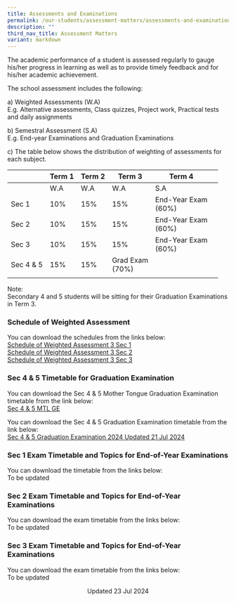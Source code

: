 ```yaml
---
title: Assessments and Examinations
permalink: /our-students/assessment-matters/assessments-and-examinations/
description: ""
third_nav_title: Assessment Matters
variant: markdown
---
```

The academic performance of a student is assessed regularly to gauge his/her progress in learning as well as to provide timely feedback and for his/her academic achievement.

The school assessment includes the following:

a) Weighted Assessments (W.A) <br>
E.g. Alternative assessments, Class quizzes, Project work, Practical tests and daily assignments

b) Semestral Assessment (S.A) <br>
E.g. End-year Examinations and Graduation Examinations

c) The table below shows the distribution of weighting of assessments for each subject.

| | Term 1 | Term 2 |Term 3  | Term 4 |  | 
|---|---|---|---|---|---|
| | W.A | W.A |  W.A | S.A |
| Sec 1 | 10% | 15% | 15% | End-Year Exam<br>(60%) |
| Sec 2 | 10% | 15% | 15% | End-Year Exam<br>(60%) |
| Sec 3 | 10% | 15% | 15% | End-Year Exam<br>(60%) |
|Sec 4 &amp; 5|15%|15%|Grad Exam<br>(70%)|
| | | | | | 

Note:&nbsp;<br>
Secondary 4 and 5 students will be sitting for their Graduation Examinations in Term 3. &nbsp;&nbsp;

### Schedule of Weighted Assessment

You can download the schedules from the links below:  
[Schedule of Weighted Assessment 3 Sec 1](/files/Schedule_of_Weighted_Assessment_3_Sec_1.pdf)<br>[Schedule of Weighted Assessment 3 Sec 2](/files/Schedule_of_Weighted_Assessment_3_Sec_2.pdf)<br>[Schedule of Weighted Assessment 3 Sec 3](/files/Schedule_of_Weighted_Assessment_3_Sec_3.pdf)


### Sec 4 &amp; 5 Timetable for Graduation Examination
You can download the Sec 4 &amp; 5 Mother Tongue Graduation Examination timetable from the link below:<br>
[Sec 4 &amp; 5 MTL GE](/files/To_students___Sec_4_5MTL_GENFS.pdf)

You can download the Sec 4 &amp; 5 Graduation Examination timetable from the link below:<br>
[Sec 4 &amp; 5 Graduation Examination 2024 Updated 21 Jul 2024](/files/GE_2024_21_July.pdf)

### Sec 1 Exam Timetable and Topics for End-of-Year Examinations

You can download the timetable from the links below:<br>To be updated

  
### Sec 2 Exam Timetable and Topics for End-of-Year Examinations
You can download the exam timetable from the links below:<br>To be updated


### Sec 3 Exam Timetable and Topics for End-of-Year Examinations

You can download the exam timetable from the links below:<br>To be updated






<center> Updated 23 Jul 2024 </center>
